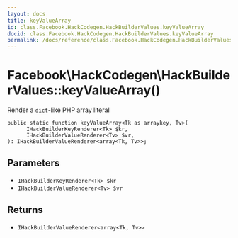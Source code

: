 ```yaml
---
layout: docs
title: keyValueArray
id: class.Facebook.HackCodegen.HackBuilderValues.keyValueArray
docid: class.Facebook.HackCodegen.HackBuilderValues.keyValueArray
permalink: /docs/reference/class.Facebook.HackCodegen.HackBuilderValues.keyValueArray/
---
```

# Facebook\\HackCodegen\\HackBuilderValues::keyValueArray()




Render a [` dict `](<class.Facebook.HackCodegen.HackBuilderValues.dict.md>)-like PHP array literal




``` Hack
public static function keyValueArray<Tk as arraykey, Tv>(
      IHackBuilderKeyRenderer<Tk> $kr,
      IHackBuilderValueRenderer<Tv> $vr,
): IHackBuilderValueRenderer<array<Tk, Tv>>;
```




## Parameters




* ` IHackBuilderKeyRenderer<Tk> $kr `
* ` IHackBuilderValueRenderer<Tv> $vr `




## Returns




- ` IHackBuilderValueRenderer<array<Tk, Tv>> `